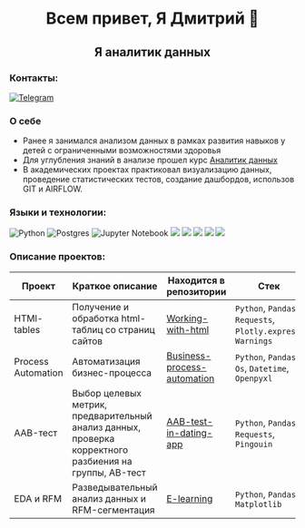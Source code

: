 ### <h1 align="center">Всем привет, Я Дмитрий 👋
<h2 align="center">Я аналитик данных</h2>

### Контакты:
[![Telegram](https://img.shields.io/badge/Telegram-2CA5E0?style=for-the-badge&logo=telegram&logoColor=white)](https://t.me/Plabos)

### О себе
- Ранее я занимался анализом данных в рамках развития навыков у детей с ограниченными возможностями здоровья
- Для углубления знаний в анализе прошел курс [Аналитик данных](https://karpov.courses/analytics)
- В академических проектах практиковал визуализацию данных, проведение статистических тестов, создание дашбордов, использов GIT и AIRFLOW.

### Языки и технологии:
![Python](https://img.shields.io/badge/python-3670A0?style=for-the-badge&logo=python&logoColor=ffdd54)
![Postgres](https://img.shields.io/badge/postgres-%23316192.svg?style=for-the-badge&logo=postgresql&logoColor=white)
![Jupyter Notebook](https://img.shields.io/badge/jupyter-%23FA0F00.svg?style=for-the-badge&logo=jupyter&logoColor=white)
  <img src="https://img.shields.io/badge/Plotly-%233F4F75.svg?style=for-the-badge&logo=plotly&logoColor=white" />
  <img src="https://img.shields.io/badge/SciPy-%230C55A5.svg?style=for-the-badge&logo=scipy&logoColor=%white" />
  <img src="https://img.shields.io/badge/numpy-%23013243.svg?style=for-the-badge&logo=numpy&logoColor=white" />
  <img src="https://img.shields.io/badge/pandas-%23150458.svg?style=for-the-badge&logo=pandas&logoColor=white" />
  <img src="https://img.shields.io/badge/Tableau-E97627?style=for-the-badge&logo=Tableau&logoColor=white" />

### Описание проектов:
|Проект   	|Краткое описание   	|Находится в репозитории   	|Стек   	|
|---	|---	|---	|---	|
| HTMl-tables	| Получение и обработка html-таблиц со страниц сайтов	| [Working-with-html](https://github.com/Plabos/Working-with-html/tree/main)	| `Python`, `Pandas`, `Requests`, `Plotly.express`, `Warnings`|
| Process Automation | Автоматизация бизнес-процесса | [Business-process-automation](https://github.com/Plabos/Business-process-automation)	| `Python`, `Pandas`, `Os`, `Datetime`, `Openpyxl`|
| AAB-тест | Выбор целевых метрик, предварительный анализ данных, проверка корректного разбиения на группы, AB-тест | [AAB-test-in-dating-app](https://github.com/Plabos/AAB-test-in-dating-app) | `Python`, `Pandas`, `Requests`, `Pingouin`|
| EDA и RFM | Разведывательный анализ данных и RFM-сегментация | [E-learning](https://github.com/Plabos/E-learning) | `Python`, `Pandas`, `Matplotlib`|

<!--
**Plabos/Plabos** is a ✨ _special_ ✨ repository because its `README.md` (this file) appears on your GitHub profile.

Here are some ideas to get you started:

- 🔭 I’m currently working on ...
- 🌱 I’m currently learning ...
- 👯 I’m looking to collaborate on ...
- 🤔 I’m looking for help with ...
- 💬 Ask me about ...
- 📫 How to reach me: ...
- 😄 Pronouns: ...
- ⚡ Fun fact: ...
-->
